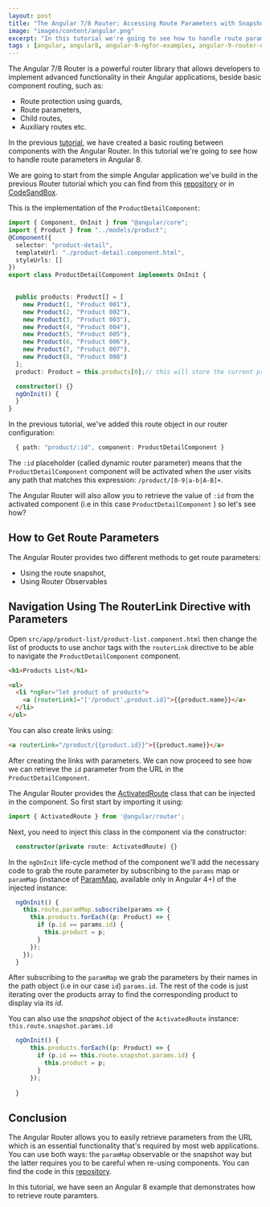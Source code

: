 ```yaml
---
layout: post
title: "The Angular 7/8 Router: Accessing Route Parameters with Snapshot and Observables (ParamMap)"
image: "images/content/angular.png"
excerpt: "In this tutorial we're going to see how to handle route parameters with the Angular 8 Router using different methods: Snapshot and ParamMap Observable." 
tags : [angular, angular8, angular-9-ngfor-examples, angular-9-router-examples] 
---
```



The Angular 7/8 Router is a powerful router library that allows developers to implement advanced functionality in their Angular applications, beside basic component routing, such as:

- Route protection using guards,
- Route parameters, 
- Child routes,
- Auxiliary routes etc.

 
In the previous [tutorial](https://www.techiediaries.com/angular-router), we have created a basic routing between components with the Angular Router. In this tutorial we're going to see how to handle route parameters in Angular 8.

We are going to start from the simple Angular application we've build in the previous Router tutorial which you can find from this [repository](https://github.com/techiediaries/angular-router-demo) or in [CodeSandBox](https://codesandbox.io/s/github/techiediaries/angular-router-demo). 

This is the implementation of the `ProductDetailComponent`:

```ts
import { Component, OnInit } from "@angular/core";
import { Product } from "../models/product";
@Component({
  selector: "product-detail",
  templateUrl: "./product-detail.component.html",
  styleUrls: []
})
export class ProductDetailComponent implements OnInit {
  

  public products: Product[] = [
    new Product(1, "Product 001"),
    new Product(2, "Product 002"),
    new Product(3, "Product 003"),
    new Product(4, "Product 004"),
    new Product(5, "Product 005"),
    new Product(6, "Product 006"),
    new Product(7, "Product 007"),
    new Product(8, "Product 008")
  ];
  product: Product = this.products[0];// this will store the current product to display	

  constructor() {}
  ngOnInit() {
  }
}
```  

In the previous tutorial, we've added this route object in our router configuration:

```ts
  { path: "product/:id", component: ProductDetailComponent }
```

The `:id` placeholder (called dynamic router parameter) means that the `ProductDetailComponent` component will be activated when the user visits any path that matches this expression: `/product/[0-9|a-b|A-B]+`.

The Angular Router will also allow you to retrieve the value of `:id` from the activated component (i.e in this case `ProductDetailComponent` ) so let's see how?

## How to Get Route Parameters

The Angular Router provides two different methods to get route parameters:

- Using the route snapshot,
- Using Router Observables

## Navigation Using The RouterLink Directive with Parameters

Open `src/app/product-list/product-list.component.html` then change the list of products to use anchor tags with the `routerLink` directive to be able to navigate the `ProductDetailComponent` component.

```html
<h1>Products List</h1>

<ul>
  <li *ngFor="let product of products">
    <a [routerLink]="['/product',product.id]">{{product.name}}</a>
  </li>
</ul>
```

You can also create links using:

```html
<a routerLink="/product/{{product.id}}">{{product.name}}</a>
```

After creating the links with parameters. We can now proceed to see how we can retrieve the `id` parameter from the URL in the `ProductDetailComponent`.

The Angular Router provides the [ActivatedRoute](https://angular.io/api/router/ActivatedRoute) class that can be injected in the component. So first start by importing it using:

```typescript
import { ActivatedRoute } from '@angular/router';
```

Next, you need to inject this class in the component via the constructor:

```typescript
  constructor(private route: ActivatedRoute) {}
```

In the `ngOnInit` life-cycle method of the component we'll add the necessary code to grab the route parameter by subscribing to the `params` map or `paramMap` (instance of [ParamMap](https://angular.io/api/router/ParamMap), available only in Angular 4+) of the injected instance:

```typescript
  ngOnInit() {
    this.route.paramMap.subscribe(params => {
      this.products.forEach((p: Product) => {
        if (p.id == params.id) {
          this.product = p;
        }
      });
    });
  }
```

After subscribing to the `paramMap` we grab the parameters by their names in the path object (i.e in our case `id`) `params.id`. The rest of the code is just iterating over the products array to find the corresponding product to display via its *id*.

You can also use the *snapshot* object of the `ActivatedRoute` instance: `this.route.snapshot.params.id`

```typescript
  ngOnInit() {
      this.products.forEach((p: Product) => {
        if (p.id == this.route.snapshot.params.id) {
          this.product = p;
        }
      });
    
  }
```  



## Conclusion

The Angular Router allows you to easily retrieve parameters from the URL which is an essential functionality that's required by most web applications. You can use both ways: the `paramMap` observable or the snapshot way but the latter requires you to be careful when re-using components. You can find the code in this [repository](https://github.com/techiediaries/angular-router-demo).

In this tutorial, we have seen an Angular 8 example that demonstrates how to retrieve route paramters.